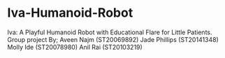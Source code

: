 # Iva-Humanoid-Robot
Iva: A Playful Humanoid Robot with Educational Flare for Little Patients. Group project By; Aveen Najm (ST20069892) Jade Phillips (ST20141348) Molly Ide (ST20078980) Anil Rai (ST20103219)
